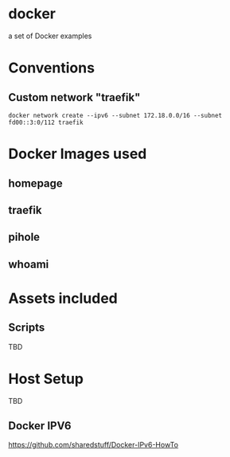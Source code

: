 # docker  
a set of Docker examples  
  
  
# Conventions

## Custom network "traefik"
`docker network create --ipv6 --subnet 172.18.0.0/16 --subnet fd00::3:0/112 traefik`
  
# Docker Images used

## homepage

## traefik

## pihole

## whoami
  
  
# Assets included

## Scripts
TBD
  
  
# Host Setup
TBD

## Docker IPV6  
https://github.com/sharedstuff/Docker-IPv6-HowTo  
